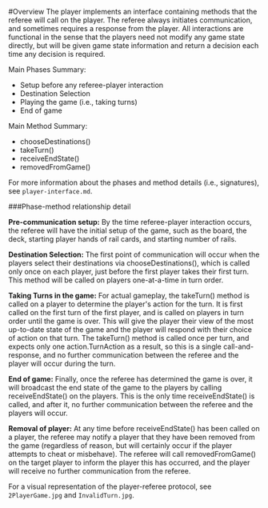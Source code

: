 #Overview
The player implements an interface containing methods that the referee will call on the player. The referee always initiates communication, and sometimes requires a response from the player. All interactions are functional in the sense that the players need not modify any game state directly, but will be given game state information and return a decision each time any decision is required.

Main Phases Summary:
- Setup before any referee-player interaction
- Destination Selection
- Playing the game (i.e., taking turns)
- End of game

Main Method Summary:
- chooseDestinations()
- takeTurn()
- receiveEndState()
- removedFromGame()

For more information about the phases and method details (i.e., signatures), see ```player-interface.md```.

###Phase-method relationship detail

__Pre-communication setup:__ By the time referee-player interaction occurs, the referee will have the initial setup of the game, such as the board, the deck, starting player hands of rail cards, and starting number of rails.

__Destination Selection:__ The first point of communication will occur when the players select their destinations via chooseDestinations(), which is called only once on each player, just before the first player takes their first turn. This method will be called on players one-at-a-time in turn order.

__Taking Turns in the game:__ For actual gameplay, the takeTurn() method is called on a player to determine the player's action for the turn. It is first called on the first turn of the first player, and is called on players in turn order until the game is over. This will give the player their view of the most up-to-date state of the game and the player will respond with their choice of action on that turn. The takeTurn() method is called once per turn, and expects only one action.TurnAction as a result, so this is a single call-and-response, and no further communication between the referee and the player will occur during the turn.

__End of game:__ Finally, once the referee has determined the game is over, it will broadcast the end state of the game to the players by calling receiveEndState() on the players. This is the only time receiveEndState() is called, and after it, no further communication between the referee and the players will occur.

__Removal of player:__ At any time before receiveEndState() has been called on a player, the referee may notify a player that they have been removed from the game (regardless of reason, but will certainly occur if the player attempts to cheat or misbehave). The referee will call removedFromGame() on the target player to inform the player this has occurred, and the player will receive no further communication from the referee.

For a visual representation of the player-referee protocol, see ```2PlayerGame.jpg``` and ```InvalidTurn.jpg```.